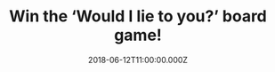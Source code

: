 ---
campaign-uuid: "c-d81a2077-30d1-4b0d-bd3a-2beda099b65d"
type: "Preview"
category: "Gifts"
date: "2018-06-12T11:00:00.000Z"
end-date: "2018-07-12T23:59:00.000Z"
disable-form: false
is_promoted: false
has_entry_page: true
title: "Win the ‘Would I lie to you?’ board game!"
competition-description: "<p>We have in our hands the game of unbelievable truths\
  \ and believable lies: ‘Would I lie to you?’ board game! for one lucky NME AAA member\
  \ to win!</p>\r\n<p>If you want to spend a great fun with friends click on the link\
  \ below and it could be coming home with you!</p>"
hero-header: "Win the ‘Would I lie to you?’ board game!"
terms-confirmation: "N/A"
banner-img: "https://assets.expresslyapp.com/asset-255b1576-ed7a-4cec-82d7-a9f94b2612e8.jpg"
logo-left-href: "https://aaa.nme.com/"
logo-left-image: "https://assets.expresslyapp.com/asset-4cc454eb-b1cf-4f50-9034-c5d44bb94ce4.jpg"
logo-left-title: "NME"
bg-image-hero: "https://assets.expresslyapp.com/asset-4bcea9a0-7052-4740-a3cc-be79b1b2f4db.jpg"
bg-image-first: "https://assets.expresslyapp.com/asset-12598e5d-a007-48b3-850e-e8a8f5bd7fcf.jpg"
section1-content: "<p>Based on the hit BBC comedy panel show, this is a game of quick\
  \ thinking that calls for a cool head and a poker face! Can you fool your opponents\
  \ with an on-the spot lie? or… can your team invent a bizarre lie that sounds more\
  \ convincing than the truth?</p>\r\n<p>If you want to have a laugh with your loved\
  \ ones, this game is a MUST! Enter the draw below for a chance to win he hilarious\
  \ ‘Would I lie to you?’ board game and it could be yours!</p>\r\n<p>Good luck!</p>"
entry-title: "Win the ‘Would I lie to you?’ board game!"
entry-content: "Enter the draw to win the hilarious and enjoyable Catan Board Game!\
  \ by completing the form below before 23:59 on 12th July 2018."
has-winner: false
prize-description: "The ‘Would I lie to you?’ board game!"
special-conditions: "Multiple entries are allowed up to one every day."
---